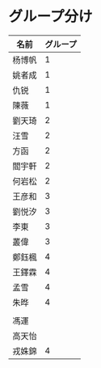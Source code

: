 # グループ分け

| 名前 | グループ |
----|---- 
| 杨博帆 | 1 |
| 姚者成 | 1 |
| 仇锐 | 1 |
| 陳薇 | 1 |
| 劉天琦 | 2 |
| 汪雪 | 2 |
| 方函 | 2 |
| 閻宇軒 | 2 |
| 何岩松 | 2 |
| 王彦和 | 3 |
| 劉悦汐 | 3 |
| 李東 | 3 |
| 叢偉 | 3 |
| 鄭鈺楓 | 4 |
| 王鐸霖 | 4 |
| 孟雪 | 4 |
| 朱晔 | 4 |
|  |  |
| 馮運 |  |
| 高天怡 |  |
| 戎姝錦 | 4 |